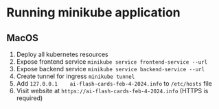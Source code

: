 # Running minikube application

## MacOS

1. Deploy all kubernetes resources
2. Expose frontend service `minikube service frontend-service --url`
3. Expose backend service `minikube service backend-service --url`
4. Create tunnel for ingress `minikube tunnel`
5. Add `127.0.0.1    ai-flash-cards-feb-4-2024.info` to `/etc/hosts` file
6. Visit website at `https://ai-flash-cards-feb-4-2024.info` (HTTPS is required)